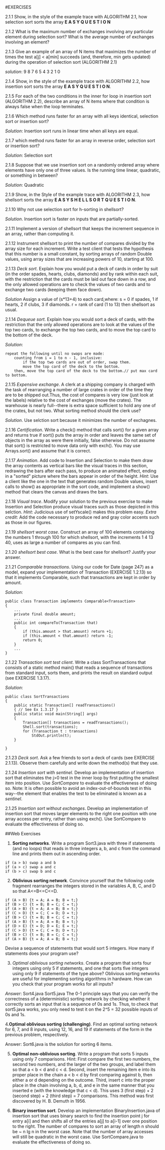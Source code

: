 #EXERCISES

2.1.1 Show, in the style of the example trace with ALGORITHM 2.1, how selection sort sorts the array **E A S Y Q U E S T I O N**

2.1.2 What is the maximum number of exchanges involving any particular element during selection sort? What is the average number of exchanges involving an element?

2.1.3 Give an example of an array of N items that maximizes the number of times the test a[j] < a[min] succeeds (and, therefore, min gets updated) during the operation of selection sort (ALGORITHM 2.1)

*solution*: 9 8 7 6 5 4 3 2 1 0

2.1.4 Show, in the style of the example trace with ALGORITHM 2.2, how insertion sort sorts the array **E A S Y Q U E S T I O N**.

2.1.5 For each of the two conditions in the inner for loop in insertion sort (ALGORITHM 2.2), describe an array of N items where that condition is always false when the loop terminates.

2.1.6 Which method runs faster for an array with all keys identical, selection sort or insertion sort?

*Solution*: Insertion sort runs in linear time when all keys are equal.

2.1.7 which method runs faster for an array in reverse order, selection sort or insertion sort?

*Solution*: Selection sort

2.1.8 Suppose that we use insertion sort on a randomly ordered array where elements have only one of three values. Is the running time linear, quadratic, or something in between?

*Solution*: Quadratic

2.1.9 Show, in the Style of the example trace with ALGORITHM 2.3, how shellsort sorts the array **E A S Y S H E L L S O R T Q U E S T I O N**.

2.1.10 Why not use selection sort for h-sorting in shellsort?

*Solution*. Insertion sort is faster on inputs that are partially-sorted.

2.1.11 Implement a version of shellsort that keeps the increment sequence in an array, rather than computing it.

2.1.12 Instrument shellsort to print the number of compares divided by the array size for each increment. Write a test client that tests the hypothesis that this number is a small constant, by sorting arrays of random Double values, using array sizes that are increasing powers of 10, starting at 100.

2.1.13 *Deck sort*. Explain how you would put a deck of cards in order by suit (in the order spades, hearts, clubs, diamonds) and by rank within each suit, with the restriction that the cards must be laid out face down in a row, and the only allowed operations are to check the values of two cards and to exchange two cards (keeping them face down).

*Solution* Assign a value of (s*13+4) to each card,where:
s = 0 if spades, 
    1 if hearts,
    2 if clubs,
    3 if diamonds.
r = rank of card (1 to 13)
then shellsort as usual.

2.1.14 *Dequeue sort*. Explain how you would sort a deck of cards, with the restriction that the only allowed operations are to look at the values of the top two cards, to exchange the top two cards, and to move the top card to the bottom of the deck.

*Solution*:
```
repeat the following until no swaps are made:
    counting from i = 1 to n - 1, inclusive:
        if the top two cards are out of order, swap them.
        move the top card of the deck to the bottom.
    then, move the top card of the deck to the bottom.// put max card to bottom.

```

2.1.15 *Expensive exchange*. A clerk at a shipping company is charged with the task of rearranging a number of large crates in order of the time they are to be shipped out.Thus, the cost of compares is very low (just look at the labels) relative to the cost of exchanges (move the crates). The warehouse is nearly full--there is extra space sufficient to hold any one of the crates, but not two. What sorting method should the clerk use?

*Solution*. Use selction sort because it minimizes the number of exchagnes.

2.1.16 *Certification*. Write a check() method that calls sort() for a given array and returns true if sort() puts the array in order and leaves the same set of objects in the array as were there initially, false otherwise. Do not assume that sort() is restricted to move data only with exch(). You may use Arrays.sort() and assume that it is correct.

2.1.17 *Animation*. Add code to Insertion and Selection to make them draw the array contents as vertical bars like the visual traces in this section, redrawing the bars after each pass, to produce an animated effect, ending in a "sorted" picture where the bars appear in order of the height. *Hint*: Use a client like the one in the text that generates random Double values, insert calls to show() as appropriate in the sort code, and implement a show() method that clears
the canvas and draws the bars.

2.1.18 *Visual trace*. Modify your solution to the previous exercise to make Insertion and Selection produce visual traces such as those depicted in this selction. *Hint*: Judicious use of setYscale() makes this problem easy. *Extra credit*: Add the code necessary to produce red and gray color accents such as those in our figures.

2.1.19 *shellsort worst case*. Construct an array of 100 elements containing the numbers 1 through 100 for which shellsort, with the increments 1 4 13 40, uses as large a number of compares as you can find.

2.1.20 *shellsort best case*. What is the best case for shellsort? Justify your answer.

2.1.21 *Comparable transactions*. Using our code for Date (page 247) as a model, expand your implementation of Transaction (EXERCISE 1.2.13) so that it implements Comparable, such that transactions are kept in order by amount.

*Solution*:
```
public class Transaction implements Comparable<Transaction>
{
    ...
    private final double amount;
    ...
    public int compareTo(Transaction that)
    {
        if (this.amount > that.amount) return +1;
        if (this.amount < that.amount) return -1;
        return 0;
    }
    ...
}

```

2.1.22 *Transaction sort test client*. Write a class SortTransactions that consists of a static method main() that reads a sequence of transactions from standard input, sorts them, and prints the result on standard output (see EXERCISE 1.3.17).

*Solution*:
```
public class SortTransactions
{
    public static Transaction[] readTransactions()
    { // See Ex 1.3.17 }
    public static void main(String[] args)
    {
        Transaction[] transactions = readTransactions();
        Shell.sort(transactions);
        for (Transaction t : transactions)
            StdOut.println(t);
    }

}

```

2.1.23 *Deck sort*. Ask a few friends to sort a deck of cards (see EXERCISE 2.1.13). Observe them carefully and write down the method(s) that they use.

2.1.24 *Insertion sort with sentinel*. Develop an implementation of insertion sort that eliminates the j>0 test in the inner loop by first putting the smallest item into position. Use *SortCompare* to evaluate the effectiveness of doing so. Note: It is often possible to avoid an index-out-of-bounds test in this way--the element that enables the test to be eliminated is known as a *sentinel*.

2.1.25 *Insertion sort without exchanges*. Develop an implementation of insertion sort that moves larger elements to the right one position with one array access per entry, rather than using exch(). Use SortCompare to evaluate the effectiveness of doing so.

##Web Exercises

1. **Sorting networks**. Write a program Sort3.java with three if statements (and no loops) that reads in three integers a, b, and c from the command line and prints them out in ascending order.

```
if (a > b) swap a and b
if (a > c) swap a and c
if (b > c) swap b and c

```

2. **Oblivious sorting network**. Convince yourself that the following code fragment rearranges the integers stored in the variables A, B, C, and D so that A<=B<=C<=D.

```
if (A > B) {t = A; A = B; B = t;}
if (B > C) {t = B; B = C; C = t;}
if (A > B) {t = A; A = B; B = t;}
if (C > D) {t = C; C = D; D = t;}
if (B > C) {t = B; B = C; C = t;}
if (A > B) {t = A; A = B; B = t;}
if (D > E) {t = D; D = E; E = t;}
if (C > D) {t = C; C = D; D = t;}
if (B > C) {t = B; B = C; C = t;}
if (A > B) {t = A; A = B; B = t;}

```
Devise a sequence of statements that would sort 5 integers. How many if statements does your program use?

3. *Optimal oblivious sorting networks*. Create a program that sorts four integers using only 5 if statements, and one that sorts five integers using only 9 if statements of the type above? Oblivious sorting networks are useful for implementing sorting algorithms in hardware. How can you check that your program works for all inputs?

*Answer*: Sort4.java Sort5.java
The 0-1 principle says that you can verify the correctness of a (deterministic) sorting network by checking whether it correctly sorts an input that is a sequence of 0s and 1s. Thus, to check that sort5.java works, you only need to test it on the 2^5 = 32 possible inputs of 0s and 1s.


4.**Optimal oblivious sorting (challenging)**. Find an optimal sorting network for 6, 7, and 8 inputs, using 12, 16, and 19 if statements of the form in the previous problem, respectively.

Answer: Sort6.java is the solution for sorting 6 items. 

5. **Optimal non-oblivious sorting**. Write a program that sorts 5 inputs using only 7 comparisons. Hint: First compare the first two numbers, the second two numbers, and the larger of the two groups, and label them so that a < b < d and c < d. Second, insert the remaining item e into its proper place in the chain a < b < d by first comparing against b, then either a or d depending on the outcome. Third, insert c into the proper place in the chain involving a, b, d, and e in the
   same manner that you inserted e (with the knowledge that c < d). This uses 3 (first step) + 2 (second step) + 2 (third step) = 7 comparisons. This method was first discovered by H. B. Demuth in 1956. 


14. **Binary insertion sort**. Develop an implementation BinaryInsertion.java of insertion sort that uses binary search to find the insertion point j for entry a[i] and then shifts all of the entries a[j] to a[i-1] over one position to the right. The number of compares to sort an array of length n should be ~ n lg n in the worst case. Note that the number of array accesses will still be quadratic in the worst case. Use SortCompare.java to evaluate the effectiveness of doing so. 


